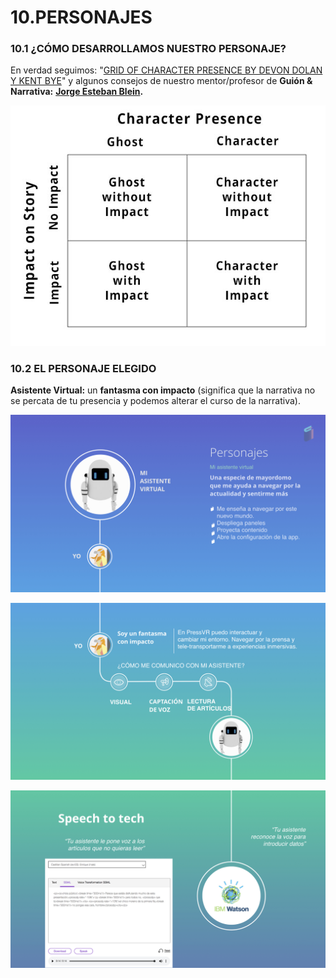 # 10.PERSONAJES

### 10.1 ¿CÓMO DESARROLLAMOS NUESTRO PERSONAJE?

 En verdad seguimos: "[GRID OF CHARACTER PRESENCE BY DEVON DOLAN Y KENT BYE](http://voicesofvr.com/292-the-four-different-types-of-stories-in-vr/)" y algunos consejos de nuestro mentor/profesor de **Guión & Narrativa:** [**Jorge Esteban Blein**](https://www.linkedin.com/in/jorge-esteban-blein-a6760a37/)**.**

![](.gitbook/assets/characterpresence_pressvr.jpg)

### **10.2 EL PERSONAJE ELEGIDO**

**Asistente Virtual:** un **fantasma con impacto** \(significa que la narrativa no se percata de tu presencia y podemos alterar el curso de la narrativa\).

![](.gitbook/assets/personaje1_pressvr.jpeg)

![](.gitbook/assets/personaje2_pressvr.jpeg)

![](.gitbook/assets/personaje3_pressvr.jpeg)

